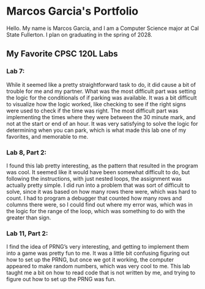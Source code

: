 
# Marcos Garcia's Portfolio

Hello. My name is Marcos Garcia, and I am a Computer Science major at Cal State Fullerton. I plan on graduating in the spring of 2028.

## My Favorite CPSC 120L Labs

### Lab 7:
While it seemed like a pretty straightforward task to do, it did cause a bit of trouble for me and my partner. What was the most difficult part was setting the logic for the conditionals of if parking was available. It was a bit difficult to visualize how the logic worked, like checking to see if the right signs were used to check if the time was right. The most difficult part was implementing the times where they were between the 30 minute mark, and not at the start or end of an hour. It was very satisfying to solve the logic for determining when you can park, which is what made this lab one of my favorites, and memorable to me.

### Lab 8, Part 2:
I found this lab pretty interesting, as the pattern that resulted in the program was cool. It seemed like it would have been somewhat difficult to do, but following the instructions, with just nested loops, the assignment was actually pretty simple. I did run into a problem that was sort of difficult to solve, since it was based on how many rows there were, which was hard to count. I had to program a debugger that counted how many rows and columns there were, so I could find out where my error was, which was in the logic for the range of the loop, which was something to do with the greater than sign.

### Lab 11, Part 2:
I find the idea of PRNG’s very interesting, and getting to implement them into a game was pretty fun to me. It was a little bit confusing figuring out how to set up the PRNG, but once we got it working, the computer appeared to make random numbers, which was very cool to me. This lab taught me a bit on how to read code that is not written by me, and trying to figure out how to set up the PRNG was fun.
